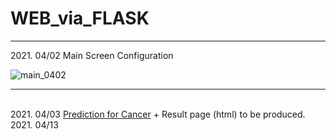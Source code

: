 # WEB_via_FLASK
<hr>
2021. 04/02  Main Screen Configuration <br>

![main_0402](https://user-images.githubusercontent.com/70185551/113389357-dd469780-93ca-11eb-8ca8-ce6be354cb0f.jpg)
<br><hr>
<br>
2021. 04/03
<a href="https://github.com/HYUNSOOLEE-6839/WEB_via_FLASK/blob/main/Classification/cancer_model.ipynb">Prediction for Cancer</a> + Result page (html) to be produced.
<br>
2021. 04/13
